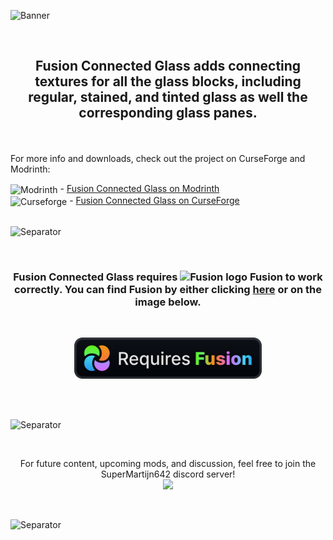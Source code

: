 ![Banner](https://imgur.com/z7IePjw.png)

<br>
<h2><p align='center'>Fusion Connected Glass adds connecting textures for all the glass blocks, including regular, stained, and tinted glass as well the corresponding glass panes.</p></h2>
<br>

For more info and downloads, check out the project on CurseForge and Modrinth:  

<img alt="Modrinth" align="center" height="28" src="https://cdn.jsdelivr.net/npm/@intergrav/devins-badges@3/assets/cozy-minimal/available/modrinth_vector.svg"> - [Fusion Connected Glass on Modrinth](https://modrinth.com/resourcepack/fusion-connected-glass)  
<img alt="Curseforge" align="center" height="28" src="https://cdn.jsdelivr.net/npm/@intergrav/devins-badges@3/assets/cozy-minimal/available/curseforge_vector.svg"> - [Fusion Connected Glass on CurseForge](https://curseforge.com/minecraft/texture-packs/fusion-connected-glass)
<br><br>

![Separator](https://imgur.com/oiLDPwT.png)

<br>
<h3><p align='center'>Fusion Connected Glass requires <img width='18' src="https://cdn.modrinth.com/data/p19vrgc2/8a9940a468bb536f7402b389d583e7f070ee14fb_96.webp" alt="Fusion logo"> Fusion to work correctly. You can find Fusion by either clicking <a href='https://modrinth.com/mod/fusion-connected-textures'>here</a> or on the image below.</p></h3>
<br>
<p align='center'><a href='https://modrinth.com/mod/fusion-connected-textures'><img alt='Fusion' width='300' src='https://raw.githubusercontent.com/CelestialAbyss/badges/refs/heads/main/fusion/requires/compact_vector.svg'></a></p>
<br><br>

![Separator](https://imgur.com/EIB3ap6.png)

<br>
<p align='center'>
For future content, upcoming mods, and discussion, feel free to join the SuperMartijn642 discord server!
<br>
<a href='https://discord.gg/QEbGyUYB2e'><img width='400' src='https://imgur.com/IG1us6p.png'></a>
</p>
<br>

![Separator](https://imgur.com/orIjSR2.png)
